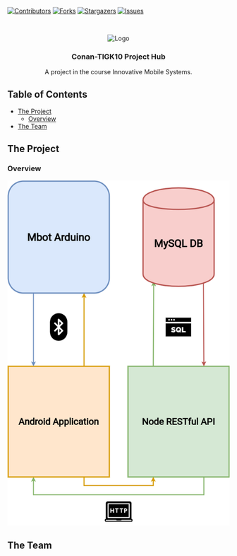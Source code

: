 <!-- PROJECT SHIELDS -->
[![Contributors][contributors-shield]][contributors-url]
[![Forks][forks-shield]][forks-url]
[![Stargazers][stars-shield]][stars-url]
[![Issues][issues-shield]][issues-url]

<!-- PROJECT LOGO -->
<br />
<p align="center">
   <img src="https://image.flaticon.com/icons/svg/168/168881.svg" alt="Logo" width="100" height="100">

  <h3 align="center">Conan-TIGK10 Project Hub</h3>

  <p align="center">
    A project in the course Innovative Mobile Systems.
    <br />
  </p>
</p>

<!-- TABLE OF CONTENTS -->
## Table of Contents

* [The Project](#the-project)
  * [Overview](#overview)
* [The Team](#the-team)

<!-- THE PROJECT -->
## The Project
### Overview
<img src="https://github.com/Conan-TIGK10/Conan-TIGK10/blob/master/Conan.png" alt="Logo">

<!-- THE TEAM -->
## The Team


<!-- MARKDOWN LINKS & IMAGES -->
<!-- https://www.markdownguide.org/basic-syntax/#reference-style-links -->
[contributors-shield]: https://img.shields.io/github/contributors/Conan-TIGK10/Conan-TIGK10.svg?style=flat-square
[contributors-url]: https://github.com/Conan-TIGK10/Conan-TIGK10/graphs/contributors
[forks-shield]: https://img.shields.io/github/forks/Conan-TIGK10/Conan-TIGK10.svg?style=flat-square
[forks-url]: https://github.com/Conan-TIGK10/Conan-TIGK10/network/members
[stars-shield]: https://img.shields.io/github/stars/Conan-TIGK10/Conan-TIGK10.svg?style=flat-square
[stars-url]: https://github.com/Conan-TIGK10/Conan-TIGK10/stargazers
[issues-shield]: https://img.shields.io/github/issues/Conan-TIGK10/Conan-TIGK10.svg?style=flat-square
[issues-url]: https://github.com/Conan-TIGK10/Conan-TIGK10/issues
